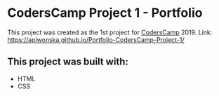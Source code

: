 # CodersCamp Project 1 - Portfolio

This project was created as the 1st project for [CodersCamp](https://coderscamp.edu.pl/) 2019.
Link: https://apiwonska.github.io/Portfolio-CodersCamp-Project-1/

## This project was built with:

- HTML
- CSS
